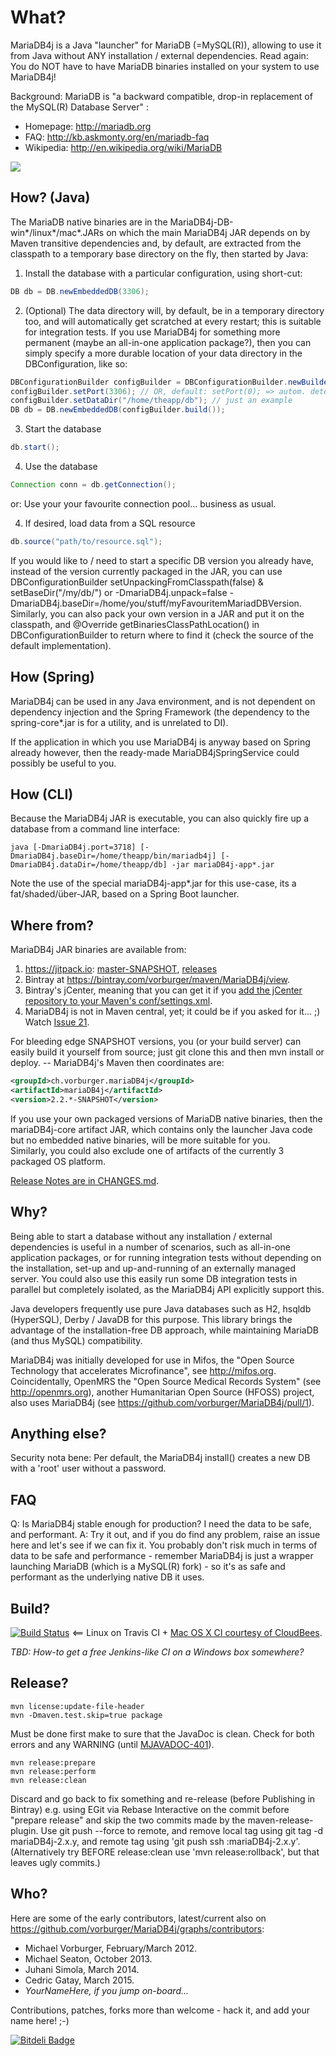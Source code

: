 What?
=====

MariaDB4j is a Java "launcher" for MariaDB (=MySQL(R)), allowing to use it from Java without ANY installation / external dependencies.  Read again: You do NOT have to have MariaDB binaries installed on your system to use MariaDB4j!

Background: MariaDB is "a backward compatible, drop-in replacement of the MySQL(R) Database Server" :
* Homepage: http://mariadb.org
* FAQ: http://kb.askmonty.org/en/mariadb-faq
* Wikipedia: http://en.wikipedia.org/wiki/MariaDB

[![](https://jitpack.io/v/vorburger/MariaDB4j.svg)](https://jitpack.io/#vorburger/MariaDB4j)


How? (Java)
----
The MariaDB native binaries are in the MariaDB4j-DB-win*/linux*/mac*.JARs on which the main MariaDB4j JAR depends on by Maven transitive dependencies and, by default, are extracted from the classpath to a temporary base directory on the fly, then started by Java:

1. Install the database with a particular configuration, using short-cut:

```java
DB db = DB.newEmbeddedDB(3306);
```

2. (Optional) The data directory will, by default, be in a temporary directory too, and will automatically get scratched at every restart; this
is suitable for integration tests.  If you use MariaDB4j for something more permanent (maybe an all-in-one application package?),
then you can simply specify a more durable location of your data directory in the DBConfiguration, like so:
```java
DBConfigurationBuilder configBuilder = DBConfigurationBuilder.newBuilder();
configBuilder.setPort(3306); // OR, default: setPort(0); => autom. detect free port
configBuilder.setDataDir("/home/theapp/db"); // just an example
DB db = DB.newEmbeddedDB(configBuilder.build());
```

3. Start the database
```java
db.start();
```

4. Use the database
```java
Connection conn = db.getConnection();
```
or:
Use your your favourite connection pool... business as usual.

4. If desired, load data from a SQL resource
```java
db.source("path/to/resource.sql");
```

If you would like to / need to start a specific DB version you already have, instead of the version currently
packaged in the JAR, you can use DBConfigurationBuilder setUnpackingFromClasspath(false) & setBaseDir("/my/db/") or -DmariaDB4j.unpack=false -DmariaDB4j.baseDir=/home/you/stuff/myFavouritemMariadDBVersion.   Similarly, you can also pack your own version in a JAR and put it on the classpath, and @Override getBinariesClassPathLocation() in DBConfigurationBuilder to return where to find it (check the source of the default implementation).

How (Spring)
----
MariaDB4j can be used in any Java environment, and is not dependent on dependency injection and the Spring Framework (the dependency to the spring-core*.jar is for a utility, and is unrelated to DI).

If the application in which you use MariaDB4j is anyway based on Spring already however, then the ready-made MariaDB4jSpringService could possibly be useful to you.

How (CLI)
----
Because the MariaDB4j JAR is executable, you can also quickly fire up a database from a command line interface: 
```
java [-DmariaDB4j.port=3718] [-DmariaDB4j.baseDir=/home/theapp/bin/mariadb4j] [-DmariaDB4j.dataDir=/home/theapp/db] -jar mariaDB4j-app*.jar
```

Note the use of the special mariaDB4j-app*.jar for this use-case, its a fat/shaded/über-JAR, based on a Spring Boot launcher.

Where from?
-----------

MariaDB4j JAR binaries are available from:

1. https://jitpack.io: [master-SNAPSHOT](https://jitpack.io/#vorburger/MariaDB4j/master-SNAPSHOT), [releases](https://jitpack.io/#vorburger/MariaDB4j)
2. Bintray at https://bintray.com/vorburger/maven/MariaDB4j/view.
3. Bintray's jCenter, meaning that you can get it if you [add the jCenter repository to your Maven's conf/settings.xml](https://github.com/bintray/bintray-examples/blob/master/maven-example/settings.xml).
4. MariaDB4j is not in Maven central, yet; it could be if you asked for it... ;) Watch [Issue 21](https://github.com/vorburger/MariaDB4j/issues/21).

For bleeding edge SNAPSHOT versions, you (or your build server) can easily build it yourself from
source; just git clone this and then mvn install or deploy. -- MariaDB4j's Maven then coordinates are:

```xml
<groupId>ch.vorburger.mariaDB4j</groupId>
<artifactId>mariaDB4j</artifactId>
<version>2.2.*-SNAPSHOT</version>
```

If you use your own packaged versions of MariaDB native binaries, then the mariaDB4j-core artifact JAR,
which contains only the launcher Java code but no embedded native binaries, will be more suitable for you.  
Similarly, you could also exclude one of artifacts of the currently 3 packaged OS platform.

[Release Notes are in CHANGES.md](CHANGES.md).

Why?
----
Being able to start a database without any installation / external dependencies 
is useful in a number of scenarios, such as all-in-one application packages,
or for running integration tests without depending on the installation,
set-up and up-and-running of an externally managed server.
You could also use this easily run some DB integration tests in parallel but completely isolated,
as the MariaDB4j API explicitly support this.

Java developers frequently use pure Java databases such as H2, hsqldb (HyperSQL), Derby / JavaDB for this purpose.
This library brings the advantage of the installation-free DB approach, while maintaining MariaDB (and thus MySQL) compatibility.

MariaDB4j was initially developed for use in Mifos, the "Open Source Technology that accelerates Microfinance", see http://mifos.org. Coincidentally, OpenMRS the "Open Source Medical Records System" (see http://openmrs.org), another Humanitarian Open Source (HFOSS) project, also uses MariaDB4j (see https://github.com/vorburger/MariaDB4j/pull/1).

Anything else?
--------------

Security nota bene: Per default, the MariaDB4j install() creates a new DB with a 'root' user without a password.

FAQ
---
Q: Is MariaDB4j stable enough for production? I need the data to be safe, and performant.
A: Try it out, and if you do find any problem, raise an issue here and let's see if we can fix it. You probably don't risk much in terms of data to be safe and performance - remember MariaDB4j is just a wrapper launching MariaDB (which is a MySQL(R) fork) - so it's as safe and performant as the underlying native DB it uses.


Build?
------
[![Build Status](https://secure.travis-ci.org/vorburger/MariaDB4j.png?branch=master)](http://travis-ci.org/vorburger/MariaDB4j/) <== Linux on Travis CI + 
[Mac OS X CI courtesy of CloudBees](https://vorburger.ci.cloudbees.com/job/MariaDB4j.MacOSX/).

_TBD: How-to get a free Jenkins-like CI on a Windows box somewhere?_

Release?
--------

    mvn license:update-file-header
    mvn -Dmaven.test.skip=true package

Must be done first make to sure that the JavaDoc is clean.  Check for both errors and any WARNING (until [MJAVADOC-401](http://jira.codehaus.org/browse/MJAVADOC-401)).

    mvn release:prepare
    mvn release:perform
    mvn release:clean

Discard and go back to fix something and re-release (before Publishing in Bintray) e.g. using EGit via Rebase Interactive on the commit before "prepare release" and skip the two commits made by the maven-release-plugin. Use git push --force to remote, and remove local tag using git tag -d mariaDB4j-2.x.y, and remote tag using 'git push ssh :mariaDB4j-2.x.y'. (Alternatively try BEFORE release:clean use 'mvn release:rollback', but that leaves ugly commits.)


Who?
----

Here are some of the early contributors, latest/current also on https://github.com/vorburger/MariaDB4j/graphs/contributors:

* Michael Vorburger, February/March 2012.
* Michael Seaton, October 2013.
* Juhani Simola, March 2014.
* Cedric Gatay, March 2015.
* _YourNameHere, if you jump on-board..._

Contributions, patches, forks more than welcome - hack it, and add your name here! ;-)


[![Bitdeli Badge](https://d2weczhvl823v0.cloudfront.net/vorburger/mariadb4j/trend.png)](https://bitdeli.com/free "Bitdeli Badge")

